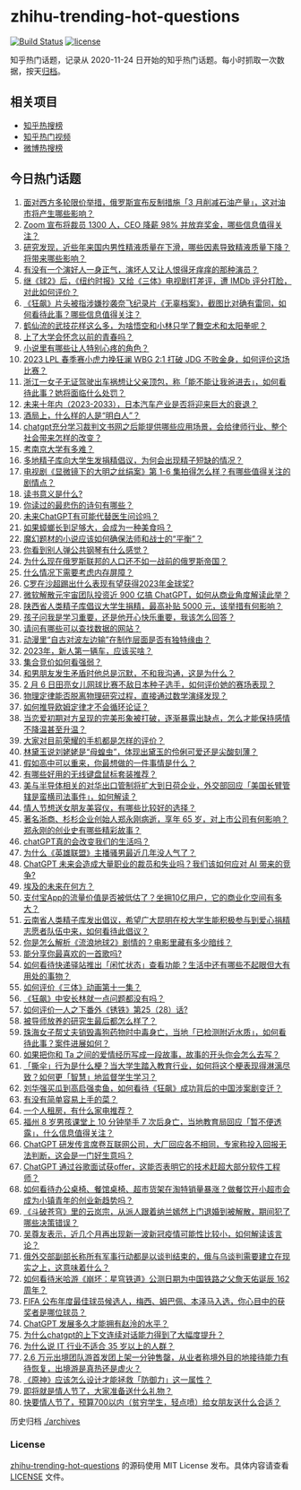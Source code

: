 # zhihu-trending-hot-questions

[![Build Status](https://github.com/justjavac/zhihu-trending-hot-questions/workflows/ci/badge.svg?branch=master)](https://github.com/justjavac/zhihu-trending-hot-questions/actions)
[![license](https://img.shields.io/github/license/justjavac/zhihu-trending-hot-questions)](https://github.com/justjavac/zhihu-trending-hot-questions/blob/master/LICENSE)

知乎热门话题，记录从 2020-11-24
日开始的知乎热门话题。每小时抓取一次数据，按天[归档](./archives)。

## 相关项目

- [知乎热搜榜](https://github.com/justjavac/zhihu-trending-top-search)
- [知乎热门视频](https://github.com/justjavac/zhihu-trending-hot-video)
- [微博热搜榜](https://github.com/justjavac/weibo-trending-hot-search)

## 今日热门话题

<!-- BEGIN -->
<!-- 最后更新时间 Sun Feb 12 2023 06:18:46 GMT+0800 (China Standard Time) -->

1. [面对西方多轮限价举措，俄罗斯宣布反制措施「3 月削减石油产量」，这对油市将产生哪些影响？](https://www.zhihu.com/question/583361434)
1. [Zoom 宣布将裁员 1300 人，CEO 降薪 98% 并放弃奖金，哪些信息值得关注？](https://www.zhihu.com/question/582767208)
1. [研究发现，近些年来国内男性精液质量在下滑，哪些因素导致精液质量下降？将带来哪些影响？](https://www.zhihu.com/question/583392171)
1. [有没有一个演好人一身正气，演坏人又让人恨得牙痒痒的那种演员？](https://www.zhihu.com/question/346249699)
1. [继《球2》后，《纽约时报》又给《三体》电视剧打差评，遭 IMDb 评分打脸，对此如何评价？](https://www.zhihu.com/question/583395307)
1. [《狂飙》片头被指涉嫌抄袭奈飞纪录片《无辜档案》，截图比对确有雷同，如何看待此事？哪些信息值得关注？](https://www.zhihu.com/question/583295941)
1. [鹤仙流的武技花样这么多，为啥悟空和小林只学了舞空术和太阳拳呢？](https://www.zhihu.com/question/583341018)
1. [上了大学会怀念以前的青春吗？](https://www.zhihu.com/question/583302299)
1. [小说里有哪些让人特别心疼的角色？](https://www.zhihu.com/question/288666006)
1. [2023 LPL 春季赛小虎力挽狂澜 WBG 2:1 打破 JDG 不败金身，如何评价这场比赛？](https://www.zhihu.com/question/583444106)
1. [浙江一女子无证驾驶出车祸想让父亲顶包，称「能不能让我爸进去」，如何看待此事？她将面临什么处罚？](https://www.zhihu.com/question/583151635)
1. [未来十年内（2023-2033），日本汽车产业是否将迎来巨大的衰退？](https://www.zhihu.com/question/579915833)
1. [酒局上，什么样的人是“明白人”？](https://www.zhihu.com/question/548661986)
1. [chatgpt充分学习裁判文书网之后能提供哪些应用场景，会给律师行业、整个社会带来怎样的改变？](https://www.zhihu.com/question/583349201)
1. [考南京大学有多难？](https://www.zhihu.com/question/411850080)
1. [多地精子库向大学生发捐精倡议，为何会出现精子短缺的情况？](https://www.zhihu.com/question/583197232)
1. [电视剧《显微镜下的大明之丝绢案》第 1-6 集拍得怎么样？有哪些值得关注的剧情点？](https://www.zhihu.com/question/583235585)
1. [读书意义是什么?](https://www.zhihu.com/question/583443500)
1. [你读过的最悲伤的诗句有哪些？](https://www.zhihu.com/question/35413799)
1. [未来ChatGPT有可能代替医生问诊吗？](https://www.zhihu.com/question/580801093)
1. [如果蟑螂长到足够大，会成为一种美食吗？](https://www.zhihu.com/question/531928830)
1. [魔幻题材的小说应该如何确保法师和战士的“平衡”？](https://www.zhihu.com/question/582718308)
1. [你看到别人弹公共钢琴有什么感觉？](https://www.zhihu.com/question/404352589)
1. [为什么现在俄罗斯联邦的人口还不如一战前的俄罗斯帝国？](https://www.zhihu.com/question/481673816)
1. [什么情况下需要考虑内存屏障？](https://www.zhihu.com/question/583090138)
1. [C罗在沙超踢出什么表现有望获得2023年金球奖?](https://www.zhihu.com/question/583191558)
1. [微软解散元宇宙团队投资近 900 亿搞 ChatGPT，如何从商业角度解读此举？](https://www.zhihu.com/question/583134530)
1. [陕西省人类精子库倡议大学生捐精，最高补贴 5000 元，该举措有何影响？](https://www.zhihu.com/question/583144083)
1. [孩子问我是学习重要，还是他开心快乐重要，我该怎么回答？](https://www.zhihu.com/question/572654931)
1. [请问有哪些可以查找数据的网站？](https://www.zhihu.com/question/67127780)
1. [动漫里“自古对波左边输”在制作层面是否有独特缘由？](https://www.zhihu.com/question/579654962)
1. [2023年，新人第一辆车，应该买啥？](https://www.zhihu.com/question/574621948)
1. [集合竞价如何看强弱？](https://www.zhihu.com/question/567097673)
1. [和男朋友发生矛盾时他总是沉默，不和我沟通，这是为什么？](https://www.zhihu.com/question/581990808)
1. [2 月 6 日田亮女儿网球比赛不敌日本种子选手，如何评价她的赛场表现？](https://www.zhihu.com/question/582635570)
1. [物理定律能否脱离物理研究过程，直接通过数学演绎发现？](https://www.zhihu.com/question/311634281)
1. [如何推导欧姆定律才不会循环论证？](https://www.zhihu.com/question/583002749)
1. [当恋爱初期对方呈现的完美形象被打破，逐渐暴露出缺点，怎么才能保持感情不降温甚至升温？](https://www.zhihu.com/question/581990917)
1. [大家对目前荣耀的手机都是怎样的评价？](https://www.zhihu.com/question/582056603)
1. [林黛玉说刘姥姥是“母蝗虫”，体现出黛玉的伶俐可爱还是尖酸刻薄？](https://www.zhihu.com/question/576750566)
1. [假如高中可以重来，你最想做的一件事情是什么？](https://www.zhihu.com/question/421626002)
1. [有哪些好用的无线键盘鼠标套装推荐？](https://www.zhihu.com/question/22516523)
1. [美与半导体相关的对华出口管制将扩大到日荷企业，外交部回应「美国长臂管辖是蛮横司法事件」，如何解读？](https://www.zhihu.com/question/583174889)
1. [情人节想送女朋友美容仪，有哪些比较好的选择？](https://www.zhihu.com/question/581566057)
1. [著名浙商、杉杉企业创始人郑永刚病逝，享年 65 岁，对上市公司有何影响？郑永刚的创业史有哪些精彩故事？](https://www.zhihu.com/question/583417443)
1. [chatGPT真的会改变我们的生活吗？](https://www.zhihu.com/question/582600325)
1. [为什么《英雄联盟》主播骚男最近几年没人气了？](https://www.zhihu.com/question/579015635)
1. [ChatGPT 未来会造成大量职业的裁员和失业吗？我们该如何应对 AI 带来的竞争?](https://www.zhihu.com/question/582504413)
1. [埃及的未来在何方？](https://www.zhihu.com/question/550171824)
1. [支付宝App的流量价值是否被低估了？坐拥10亿用户，它的商业化空间有多大？](https://www.zhihu.com/question/583135778)
1. [云南省人类精子库发出倡议，希望广大昆明在校大学生能积极参与到爱心捐精志愿者队伍中来，如何看待此倡议？](https://www.zhihu.com/question/583067856)
1. [你是怎么解析《流浪地球2》剧情的？电影里藏有多少暗线？](https://www.zhihu.com/question/581383953)
1. [能分享你最喜欢的一首歌吗?](https://www.zhihu.com/question/582644059)
1. [如何看待快递驿站推出「闲忙状态」查看功能？生活中还有哪些不起眼但大有用处的事物？](https://www.zhihu.com/question/583365781)
1. [如何评价《三体》动画第十一集？](https://www.zhihu.com/question/583348708)
1. [《狂飙》中安长林就一点问题都没有吗？](https://www.zhihu.com/question/581839339)
1. [如何评价一人之下番外《锈铁》第25（28）话?](https://www.zhihu.com/question/583297147)
1. [被导师放养的研究生最后都怎么样了？](https://www.zhihu.com/question/335858390)
1. [珠海女子帮丈夫销毁毒狗药物时中毒身亡，当地「已检测附近水质」，如何看待此事？案件进展如何？](https://www.zhihu.com/question/582931203)
1. [如果把你和 Ta 之间的爱情经历写成一段故事，故事的开头你会怎么去写？](https://www.zhihu.com/question/583149939)
1. [「撕伞」行为是什么梗？当大学生踏入教育行业，如何将这个梗表现得淋漓尽致？如何更「智慧」地监督学生学习？](https://www.zhihu.com/question/582948882)
1. [刘华强买瓜到高启强卖鱼，如何看待《狂飙》成功背后的中国涉案剧变迁？](https://www.zhihu.com/question/582917153)
1. [有没有简单容易上手的菜？](https://www.zhihu.com/question/574504694)
1. [一个人租房，有什么家电推荐？](https://www.zhihu.com/question/581253311)
1. [福州 8 岁男孩课堂上 10 分钟举手 7 次后身亡，当地教育局回应「暂不便透露」，什么信息值得关注？](https://www.zhihu.com/question/583135834)
1. [ChatGPT 研发传言席卷互联网公司，大厂回应各不相同，专家称投入回报无法判断，这会是一门好生意吗？](https://www.zhihu.com/question/583137111)
1. [ChatGPT 通过谷歌面试获offer，这能否表明它的技术赶超大部分软件工程师？](https://www.zhihu.com/question/582449275)
1. [如何看待办公桌椅、餐馆桌椅、超市货架在淘特销量暴涨？做餐饮开小超市会成为小镇青年的创业新趋势吗？](https://www.zhihu.com/question/583182073)
1. [《斗破苍穹》里的云岚宗，从派人跟着纳兰嫣然上门退婚到被解散，期间犯了哪些决策错误？](https://www.zhihu.com/question/581363214)
1. [吴尊友表示，近几个月再出现新一波新冠疫情可能性比较小，如何解读该言论？](https://www.zhihu.com/question/582961315)
1. [俄外交部副部长称所有军事行动都是以谈判结束的，俄与乌谈判需要建立在现实之上，这意味着什么？](https://www.zhihu.com/question/583375157)
1. [如何看待米哈游《崩坏：星穹铁道》公测日期为中国铁路之父詹天佑诞辰 162 周年？](https://www.zhihu.com/question/583258913)
1. [FIFA 公布年度最佳球员候选人，梅西、姆巴佩、本泽马入选，你心目中的获奖者是哪位球员？](https://www.zhihu.com/question/583343061)
1. [ChatGPT 发展多久才能拥有赵泠的水平？](https://www.zhihu.com/question/571001608)
1. [为什么chatgpt的上下文连续对话能力得到了大幅度提升？](https://www.zhihu.com/question/575481512)
1. [为什么说 IT 行业不适合 35 岁以上的人群？](https://www.zhihu.com/question/574742781)
1. [2.6 万元出境团队游首发团上架一分钟售罄，从业者称境外目的地接待能力有待恢复，出境游是真热还是虚火？](https://www.zhihu.com/question/582581954)
1. [《原神》应该怎么设计才能拯救「防御力」这一属性？](https://www.zhihu.com/question/583131166)
1. [即将就是情人节了，大家准备送什么礼物？](https://www.zhihu.com/question/582083531)
1. [快要情人节了，预算700以内（贫穷学生，轻点喷）给女朋友送什么合适？](https://www.zhihu.com/question/582463799)

<!-- END -->

历史归档 [./archives](./archives)

### License

[zhihu-trending-hot-questions](https://github.com/justjavac/zhihu-trending-hot-questions)
的源码使用 MIT License 发布。具体内容请查看 [LICENSE](./LICENSE) 文件。
